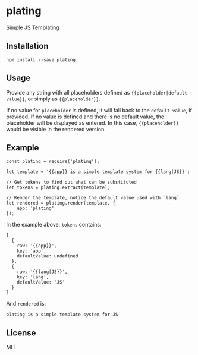 # plating

Simple JS Templating

## Installation

`npm install --save plating`

## Usage

Provide any string with all placeholders defined as `{{placeholder|default value}}`, or simply as `{{placeholder}}`.

If no value for `placeholder` is defined, it will fall back to the `default value`, if provided.  If no value is defined and there is no default value, the placeholder will be displayed as entered.  In this case, `{{placeholder}}` would be visible in the rendered version.

## Example

```
const plating = require('plating');

let template = '{{app}} is a simple template system for {{lang|JS}}';

// Get tokens to find out what can be substituted
let tokens = plating.extract(template);

// Render the template, notice the default value used with `lang`
let rendered = plating.render(template, {
	app: 'plating'
});
```

In the example above, `tokens` contains:

```
[
  {
    raw: '{{app}}',
    key: 'app',
    defaultValue: undefined
  },
  {
    raw: '{{lang|JS}}',
    key: 'lang',
    defaultValue: 'JS'
  }
]

```

And `rendered` is:

```
plating is a simple template system for JS
```

## License

MIT
